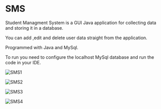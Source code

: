 # SMS
Student Managment System is a GUI Java application for collecting data and storing it in a database.

You can add ,edit and delete user data straight from the application.

Programmed with Java and MySql.

To run you need to configure the localhost MySql database and run the code in your IDE.




![SMS1](https://user-images.githubusercontent.com/103357132/162614910-020c1acf-8674-4663-a2a0-915f2110de73.jpg)


![SMS2](https://user-images.githubusercontent.com/103357132/162614913-67c22199-720a-449b-8401-93307652a08a.jpg)


![SMS3](https://user-images.githubusercontent.com/103357132/162614916-b8dcdce2-3952-410b-87f9-0c75eb0e7ecc.jpg)


![SMS4](https://user-images.githubusercontent.com/103357132/162614920-71c8b09d-f4c3-40e4-a76f-51ddc1313f26.jpg)




